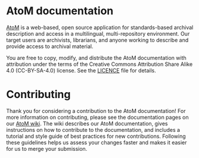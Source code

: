 # AtoM documentation

[AtoM](https://www.accesstomemory.org/) is a web-based, open source application for standards-based archival description and access in a multilingual, multi-repository environment.
Our target users are archivists, librarians, and anyone working to describe and provide access to archival material.

You are free to copy, modify, and distribute the AtoM documentation with attribution under the terms of the Creative Commons Attribution Share Alike 4.0 (CC-BY-SA-4.0) license.
See the [LICENCE](LICENCE) file for details.

# Contributing

Thank you for considering a contribution to the AtoM documentation!
For more information on contributing, please see the documentation pages on our [AtoM wiki](https://wiki.accesstomemory.org/Resources/Documentation).
The wiki describes our AtoM documentation, gives instructions on how to contribute to the documentation, and includes a tutorial and style guide of best practices for new contributions.
Following these guidelines helps us assess your changes faster and makes it easier for us to merge your submission.
